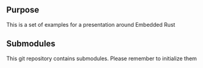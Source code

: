 ## Purpose
This is a set of examples for a presentation around Embedded Rust

## Submodules
This git repository contains submodules. Please remember to initialize them
